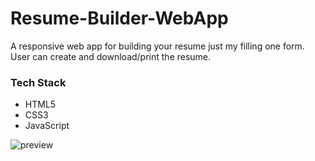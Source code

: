 # Resume-Builder-WebApp
A responsive web app for building your resume just my filling one form.
User can create and download/print the resume.

### Tech Stack
- HTML5
- CSS3
- JavaScript


![preview](https://user-images.githubusercontent.com/88632352/169235110-f13efd74-6c6b-4889-ab45-82598bc2ffff.png)

